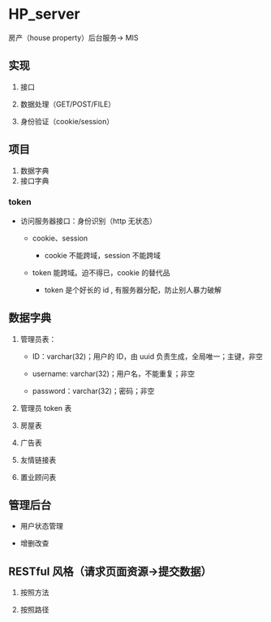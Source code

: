 # HP_server

房产（house property）后台服务-> MIS

## 实现

1.  接口

2.  数据处理（GET/POST/FILE）

3.  身份验证（cookie/session）

## 项目

1.  数据字典
2.  接口字典

### token

- 访问服务器接口：身份识别（http 无状态）

  - cookie、session

    - cookie 不能跨域，session 不能跨域

  - token 能跨域。迫不得已，cookie 的替代品

    - token 是个好长的 id , 有服务器分配，防止别人暴力破解

## 数据字典

1.  管理员表：

    - ID：varchar(32)；用户的 ID，由 uuid 负责生成，全局唯一；主键，非空

    - username: varchar(32)；用户名，不能重复；非空

    - password：varchar(32)；密码；非空

2.  管理员 token 表

3.  房屋表
4.  广告表
5.  友情链接表
6.  置业顾问表

## 管理后台

- 用户状态管理

- 增删改查

## RESTful 风格（请求页面资源->提交数据）

1.  按照方法

2.  按照路径
